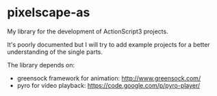 pixelscape-as
=============

My library for the development of ActionScript3 projects.

It's poorly documented but I will try to add example projects for a better understanding of the single parts.

The library depends on:
- greensock framework for animation: http://www.greensock.com/
- pyro for video playback: https://code.google.com/p/pyro-player/
